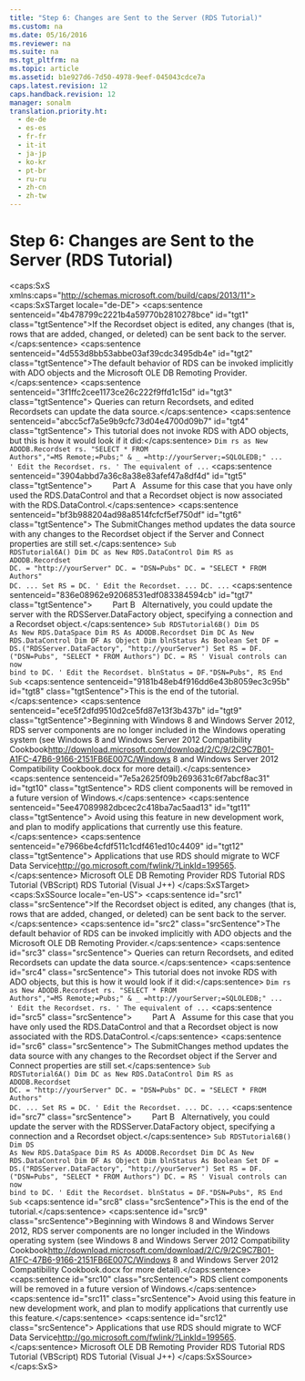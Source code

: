 ```yaml
---
title: "Step 6: Changes are Sent to the Server (RDS Tutorial)"
ms.custom: na
ms.date: 05/16/2016
ms.reviewer: na
ms.suite: na
ms.tgt_pltfrm: na
ms.topic: article
ms.assetid: b1e927d6-7d50-4978-9eef-045043cdce7a
caps.latest.revision: 12
caps.handback.revision: 12
manager: sonalm
translation.priority.ht: 
  - de-de
  - es-es
  - fr-fr
  - it-it
  - ja-jp
  - ko-kr
  - pt-br
  - ru-ru
  - zh-cn
  - zh-tw
---
```

# Step 6: Changes are Sent to the Server (RDS Tutorial)
<?xml version="1.0" encoding="utf-8"?>
<caps:SxS xmlns:caps="http://schemas.microsoft.com/build/caps/2013/11">
  <caps:SxSTarget locale="de-DE">
    <developerConceptualDocument xsi:schemaLocation="http://ddue.schemas.microsoft.com/authoring/2003/5 http://dduestorage.blob.core.windows.net/ddueschema/developer.xsd" xmlns="http://ddue.schemas.microsoft.com/authoring/2003/5" xmlns:xlink="http://www.w3.org/1999/xlink" xmlns:xsi="http://www.w3.org/2001/XMLSchema-instance">
      <introduction>
        <para>
          <caps:sentence sentenceid="4b478799c2221b4a59770b2810278bce" id="tgt1" class="tgtSentence">If the <legacyBold>Recordset</legacyBold> object is edited, any changes (that is, rows that are added, changed, or deleted) can be sent back to the server.</caps:sentence>
        </para>
        <alert class="note">
          <para>
            <caps:sentence sentenceid="4d553d8bb53abbe03af39cdc3495db4e" id="tgt2" class="tgtSentence">The default behavior of RDS can be invoked implicitly with ADO objects and the Microsoft OLE DB Remoting Provider.</caps:sentence>
            <caps:sentence sentenceid="3f1ffc2cee1173ce26c222f9ffd1c15d" id="tgt3" class="tgtSentence"> Queries can return <legacyBold>Recordset</legacyBold>s, and edited <legacyBold>Recordset</legacyBold>s can update the data source.</caps:sentence>
            <caps:sentence sentenceid="abcc5cf7a5e9b9cfc73d04e4700d09b7" id="tgt4" class="tgtSentence"> This tutorial does not invoke RDS with ADO objects, but this is how it would look if it did:</caps:sentence>
          </para>
        </alert>
        <code>Dim rs as New ADODB.Recordset
rs. "SELECT * FROM Authors","=MS Remote;=Pubs;" &amp; _
=http://yourServer;=SQLOLEDB;"
...              ' Edit the Recordset.
rs.   ' The equivalent of 
...</code>
        <para>
          <caps:sentence sentenceid="3904abbd7a36c8a38e83afef47a8df4d" id="tgt5" class="tgtSentence">         <legacyBold>Part A</legacyBold>   Assume for this case that you have only used the <legacyLink xlink:href="d85ea4fc-451c-436e-97b8-58f92b149dd0">RDS.DataControl</legacyLink> and that a <legacyBold>Recordset</legacyBold> object is now associated with the <legacyBold>RDS.DataControl</legacyBold>.</caps:sentence>
          <caps:sentence sentenceid="bf3b988204ad98a8514fcfcf5ef750df" id="tgt6" class="tgtSentence"> The <legacyLink xlink:href="250062a4-13c4-4bed-807d-8b9ad81536d4">SubmitChanges</legacyLink> method updates the data source with any changes to the <legacyBold>Recordset</legacyBold> object if the <legacyLink xlink:href="d2727ce7-da9f-4271-ae3c-9334ef477c14">Server</legacyLink> and <legacyLink xlink:href="dbad5e77-b213-4eb8-aecf-d60f203fdb59">Connect</legacyLink> properties are still set.</caps:sentence>
        </para>
        <code>Sub RDSTutorial6A()
Dim DC as New RDS.DataControl
Dim RS as ADODB.Recordset
DC. = "http://yourServer"
DC. = "DSN=Pubs"
DC. = "SELECT * FROM Authors"
DC.
...
Set RS = DC.
   ' Edit the Recordset.
...
DC.
...</code>
        <para>
          <caps:sentence sentenceid="836e08962e92068531edf083384594cb" id="tgt7" class="tgtSentence">         <legacyBold>Part B</legacyBold>   Alternatively, you could update the server with the <legacyLink xlink:href="e75240c2-b749-471e-b6ea-98cae232efbe">RDSServer.DataFactory</legacyLink> object, specifying a connection and a <legacyBold>Recordset</legacyBold> object.</caps:sentence>
        </para>
        <code>Sub RDSTutorial6B()
Dim DS As New RDS.DataSpace
Dim RS As ADODB.Recordset
Dim DC As New RDS.DataControl
Dim DF As Object
Dim blnStatus As Boolean
Set DF = DS.("RDSServer.DataFactory", "http://yourServer")
Set RS = DF. ("DSN=Pubs", "SELECT * FROM Authors")
DC. = RS    ' Visual controls can now bind to DC.
    ' Edit the Recordset.
blnStatus = DF."DSN=Pubs", RS
End Sub</code>
        <para>
          <legacyBold>
            <caps:sentence sentenceid="9181b48eb4f916dd6e43b8059ec3c95b" id="tgt8" class="tgtSentence">This is the end of the tutorial.</caps:sentence>
          </legacyBold>
        </para>
        <alert class="important">
          <para>
            <caps:sentence sentenceid="ece5f2dfd9510d2ce5fd87e13f3b437b" id="tgt9" class="tgtSentence">Beginning with Windows 8 and Windows Server 2012, RDS server components are no longer included in the Windows operating system (see Windows 8 and <externalLink><linkText>Windows Server 2012 Compatibility Cookbook</linkText><linkUri>http://download.microsoft.com/download/2/C/9/2C9C7B01-A1FC-47B6-9166-2151FB6E007C/Windows 8 and Windows Server 2012 Compatibility Cookbook.docx</linkUri></externalLink> for more detail).</caps:sentence>
            <caps:sentence sentenceid="7e5a2625f09b2693631c6f7abcf8ac31" id="tgt10" class="tgtSentence"> RDS client components will be removed in a future version of Windows.</caps:sentence>
            <caps:sentence sentenceid="5ee47089982dbcec2c418ba7ac5aad13" id="tgt11" class="tgtSentence"> Avoid using this feature in new development work, and plan to modify applications that currently use this feature.</caps:sentence>
            <caps:sentence sentenceid="e7966be4cfdf511c1cdf461ed10c4409" id="tgt12" class="tgtSentence"> Applications that use RDS should migrate to <externalLink><linkText>WCF Data Service</linkText><linkUri>http://go.microsoft.com/fwlink/?LinkId=199565</linkUri></externalLink>.</caps:sentence>
          </para>
        </alert>
      </introduction>
      <relatedTopics>
        <link xlink:href="a4360ed4-b70f-4734-9041-4025d033346b">Microsoft OLE DB Remoting Provider</link>
        <link xlink:href="6e3305a0-7bc7-40d1-9122-235c15d23ab2">RDS Tutorial</link>
        <link xlink:href="e2a48c4d-88b1-43ff-a202-9cdec54997d2">RDS Tutorial (VBScript)</link>
        <link xlink:href="d0d735e0-669a-41e7-ada2-8dd80924e349">RDS Tutorial (Visual J++)</link>
      </relatedTopics>
    </developerConceptualDocument>
  </caps:SxSTarget>
  <caps:SxSSource locale="en-US">
    <developerConceptualDocument xsi:schemaLocation="http://ddue.schemas.microsoft.com/authoring/2003/5 http://dduestorage.blob.core.windows.net/ddueschema/developer.xsd" xmlns="http://ddue.schemas.microsoft.com/authoring/2003/5" xmlns:xlink="http://www.w3.org/1999/xlink" xmlns:xsi="http://www.w3.org/2001/XMLSchema-instance">
      <introduction>
        <para>
          <caps:sentence id="src1" class="srcSentence">If the <legacyBold>Recordset</legacyBold> object is edited, any changes (that is, rows that are added, changed, or deleted) can be sent back to the server.</caps:sentence>
        </para>
        <alert class="note">
          <para>
            <caps:sentence id="src2" class="srcSentence">The default behavior of RDS can be invoked implicitly with ADO objects and the Microsoft OLE DB Remoting Provider.</caps:sentence>
            <caps:sentence id="src3" class="srcSentence"> Queries can return <legacyBold>Recordset</legacyBold>s, and edited <legacyBold>Recordset</legacyBold>s can update the data source.</caps:sentence>
            <caps:sentence id="src4" class="srcSentence"> This tutorial does not invoke RDS with ADO objects, but this is how it would look if it did:</caps:sentence>
          </para>
        </alert>
        <code>Dim rs as New ADODB.Recordset
rs. "SELECT * FROM Authors","=MS Remote;=Pubs;" &amp; _
=http://yourServer;=SQLOLEDB;"
...              ' Edit the Recordset.
rs.   ' The equivalent of 
...</code>
        <para>
          <caps:sentence id="src5" class="srcSentence">         <legacyBold>Part A</legacyBold>   Assume for this case that you have only used the <legacyLink xlink:href="d85ea4fc-451c-436e-97b8-58f92b149dd0">RDS.DataControl</legacyLink> and that a <legacyBold>Recordset</legacyBold> object is now associated with the <legacyBold>RDS.DataControl</legacyBold>.</caps:sentence>
          <caps:sentence id="src6" class="srcSentence"> The <legacyLink xlink:href="250062a4-13c4-4bed-807d-8b9ad81536d4">SubmitChanges</legacyLink> method updates the data source with any changes to the <legacyBold>Recordset</legacyBold> object if the <legacyLink xlink:href="d2727ce7-da9f-4271-ae3c-9334ef477c14">Server</legacyLink> and <legacyLink xlink:href="dbad5e77-b213-4eb8-aecf-d60f203fdb59">Connect</legacyLink> properties are still set.</caps:sentence>
        </para>
        <code>Sub RDSTutorial6A()
Dim DC as New RDS.DataControl
Dim RS as ADODB.Recordset
DC. = "http://yourServer"
DC. = "DSN=Pubs"
DC. = "SELECT * FROM Authors"
DC.
...
Set RS = DC.
   ' Edit the Recordset.
...
DC.
...</code>
        <para>
          <caps:sentence id="src7" class="srcSentence">         <legacyBold>Part B</legacyBold>   Alternatively, you could update the server with the <legacyLink xlink:href="e75240c2-b749-471e-b6ea-98cae232efbe">RDSServer.DataFactory</legacyLink> object, specifying a connection and a <legacyBold>Recordset</legacyBold> object.</caps:sentence>
        </para>
        <code>Sub RDSTutorial6B()
Dim DS As New RDS.DataSpace
Dim RS As ADODB.Recordset
Dim DC As New RDS.DataControl
Dim DF As Object
Dim blnStatus As Boolean
Set DF = DS.("RDSServer.DataFactory", "http://yourServer")
Set RS = DF. ("DSN=Pubs", "SELECT * FROM Authors")
DC. = RS    ' Visual controls can now bind to DC.
    ' Edit the Recordset.
blnStatus = DF."DSN=Pubs", RS
End Sub</code>
        <para>
          <legacyBold>
            <caps:sentence id="src8" class="srcSentence">This is the end of the tutorial.</caps:sentence>
          </legacyBold>
        </para>
        <alert class="important">
          <para>
            <caps:sentence id="src9" class="srcSentence">Beginning with Windows 8 and Windows Server 2012, RDS server components are no longer included in the Windows operating system (see Windows 8 and <externalLink><linkText>Windows Server 2012 Compatibility Cookbook</linkText><linkUri>http://download.microsoft.com/download/2/C/9/2C9C7B01-A1FC-47B6-9166-2151FB6E007C/Windows 8 and Windows Server 2012 Compatibility Cookbook.docx</linkUri></externalLink> for more detail).</caps:sentence>
            <caps:sentence id="src10" class="srcSentence"> RDS client components will be removed in a future version of Windows.</caps:sentence>
            <caps:sentence id="src11" class="srcSentence"> Avoid using this feature in new development work, and plan to modify applications that currently use this feature.</caps:sentence>
            <caps:sentence id="src12" class="srcSentence"> Applications that use RDS should migrate to <externalLink><linkText>WCF Data Service</linkText><linkUri>http://go.microsoft.com/fwlink/?LinkId=199565</linkUri></externalLink>.</caps:sentence>
          </para>
        </alert>
      </introduction>
      <relatedTopics>
        <link xlink:href="a4360ed4-b70f-4734-9041-4025d033346b">Microsoft OLE DB Remoting Provider</link>
        <link xlink:href="6e3305a0-7bc7-40d1-9122-235c15d23ab2">RDS Tutorial</link>
        <link xlink:href="e2a48c4d-88b1-43ff-a202-9cdec54997d2">RDS Tutorial (VBScript)</link>
        <link xlink:href="d0d735e0-669a-41e7-ada2-8dd80924e349">RDS Tutorial (Visual J++)</link>
      </relatedTopics>
    </developerConceptualDocument>
  </caps:SxSSource>
</caps:SxS>